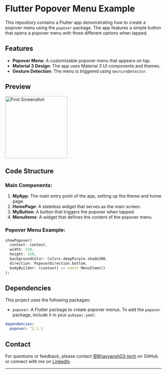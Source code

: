 # Flutter Popover Menu Example

This repository contains a Flutter app demonstrating how to create a popover menu using the `popover` package. The app features a simple button that opens a popover menu with three different options when tapped.

## Features

- **Popover Menu**: A customizable popover menu that appears on tap.
- **Material 3 Design**: The app uses Material 3 UI components and themes.
- **Gesture Detection**: The menu is triggered using `GestureDetector`.

## Preview
<img src="https://github.com/user-attachments/assets/10b106a4-4ea3-424d-b388-b3721937eaf7" alt="First Screenshot" style="width: 200px; height: auto; margin-right: 10px;">

## Code Structure

### Main Components:
1. **MyApp**: The main entry point of the app, setting up the theme and home page.
2. **HomePage**: A stateless widget that serves as the main screen.
3. **MyButton**: A button that triggers the popover when tapped.
4. **MenuItems**: A widget that defines the content of the popover menu.

### Popover Menu Example:
```dart
showPopover(
  context: context,
  width: 250,
  height: 150,
  backgroundColor: Colors.deepPurple.shade300,
  direction: PopoverDirection.bottom,
  bodyBuilder: (context) => const MenuItems()
);
```

## Dependencies
This project uses the following packages:

- `popover`: A Flutter package to create popover menus.
To add the `popover` package, include it in your `pubspec.yaml`:

```yaml
dependencies:
  popover: ^2.1.1
```

## Contact

For questions or feedback, please contact [@Bhavyansh03-tech](https://github.com/Bhavyansh03-tech) on GitHub or connect with me on [LinkedIn](https://www.linkedin.com/in/bhavyansh03/).

---
